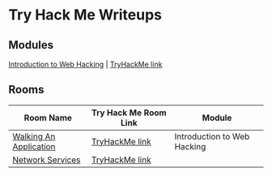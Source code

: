 # Try Hack Me Writeups

## Modules

[Introduction to Web Hacking](./intro-to-web-hacking) | [TryHackMe link](https://tryhackme.com/module/intro-to-web-hacking)  

## Rooms

| Room Name                                                               | Try Hack Me Room Link                                             | Module                      |
|-------------------------------------------------------------------------|-------------------------------------------------------------------|-----------------------------|
| [Walking An Application](./intro-to-web-hacking/walking-an-application) | [TryHackMe link](https://tryhackme.com/room/walkinganapplication) | Introduction to Web Hacking |
| [Network Services](./network-services)                                  | [TryHackMe link](https://tryhackme.com/room/networkservices)      |                             |

